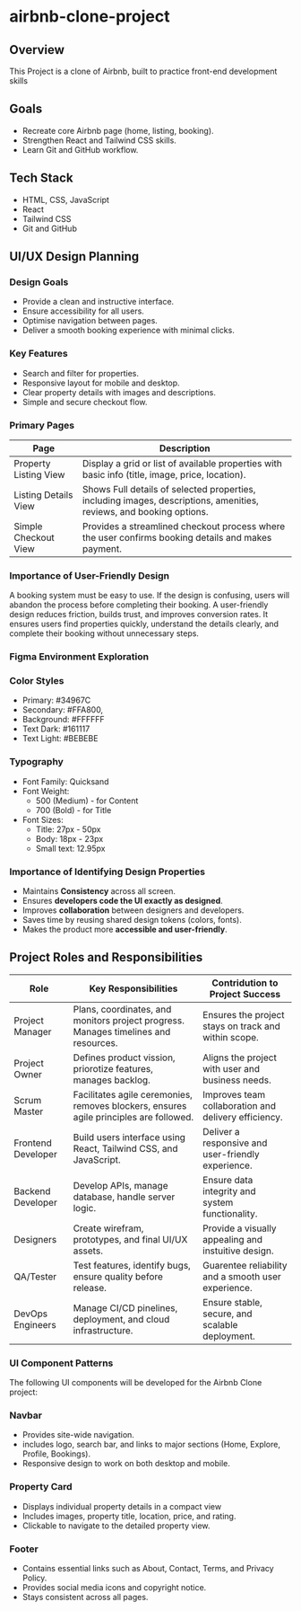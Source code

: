 # airbnb-clone-project

## Overview

This Project is a clone of Airbnb, built to practice front-end development skills

## Goals

- Recreate core Airbnb page (home, listing, booking).
- Strengthen React and Tailwind CSS skills.
- Learn Git and GitHub workflow.

## Tech Stack

- HTML, CSS, JavaScript
- React
- Tailwind CSS
- Git and GitHub

## UI/UX Design Planning

### Design Goals

- Provide a clean and instructive interface.
- Ensure accessibility for all users.
- Optimise navigation between pages.
- Deliver a smooth booking experience with minimal clicks.

### Key Features

- Search and filter for properties.
- Responsive layout for mobile and desktop.
- Clear property details with images and descriptions.
- Simple and secure checkout flow.

### Primary Pages

| Page | Description |
|------|-------------|
| Property Listing View | Display a grid or list of available properties with basic info (title, image, price, location). |
| Listing Details View | Shows Full details of selected properties, including images, descriptions, amenities, reviews, and booking options. |
| Simple Checkout View | Provides a streamlined checkout process where the user confirms booking details and makes payment. |

### Importance of User-Friendly Design

A booking system must be easy to use. If the design is confusing, users will abandon the process before completing their booking. A user-friendly design reduces friction, builds trust, and improves conversion rates. It ensures users find properties quickly, understand the details clearly, and complete their booking without unnecessary steps.

### Figma Environment Exploration

### Color Styles

- Primary: #34967C
- Secondary: #FFA800,
- Background: #FFFFFF
- Text Dark: #161117
- Text Light: #BEBEBE

### Typography

- Font Family: Quicksand
- Font Weight:
  - 500 (Medium) - for Content
  - 700 (Bold) - for Title
- Font Sizes:
  - Title: 27px - 50px
  - Body: 18px - 23px
  - Small text: 12.95px

### Importance of Identifying Design Properties

- Maintains **Consistency** across all screen.
- Ensures **developers code the UI exactly as designed**.
- Improves **collaboration** between designers and developers.
- Saves time by reusing shared design tokens (colors, fonts).
- Makes the product more **accessible and user-friendly**.

## Project Roles and Responsibilities

| Role | Key Responsibilities | Contridution to Project Success |
|------|----------------------|---------------------------------|
| Project Manager | Plans, coordinates, and monitors project progress. Manages timelines and resources. | Ensures the project stays on track and within scope. |
| Project Owner | Defines product vission, priorotize features, manages backlog. | Aligns the project with user and business needs. |
| Scrum Master | Facilitates agile ceremonies, removes blockers, ensures agile principles are followed. | Improves team collaboration and delivery efficiency. |
| Frontend Developer | Build users interface using React, Tailwind CSS, and JavaScript. | Deliver a responsive and user-friendly experience. |
| Backend Developer | Develop APIs, manage database, handle server logic. | Ensure data integrity and system functionality. |
| Designers | Create wirefram, prototypes, and final UI/UX assets. | Provide a visually appealing and instuitive design. |
| QA/Tester | Test features, identify bugs, ensure quality before release. | Guarentee reliability and a smooth user experience. |
| DevOps Engineers | Manage CI/CD pinelines, deployment, and cloud infrastructure. | Ensure stable, secure, and scalable deployment. |

### UI Component Patterns

The following UI components will be developed for the Airbnb Clone project:

### Navbar

- Provides site-wide navigation.
- includes logo, search bar, and links to major sections (Home, Explore, Profile, Bookings).
- Responsive design to work on both desktop and mobile.

### Property Card

- Displays individual property details in a compact view
- Includes images, property title, location, price, and rating.
- Clickable to navigate to the detailed property view.

### Footer

- Contains essential links such as About, Contact, Terms, and Privacy Policy.
- Provides social media icons and copyright notice.
- Stays consistent across all pages.
